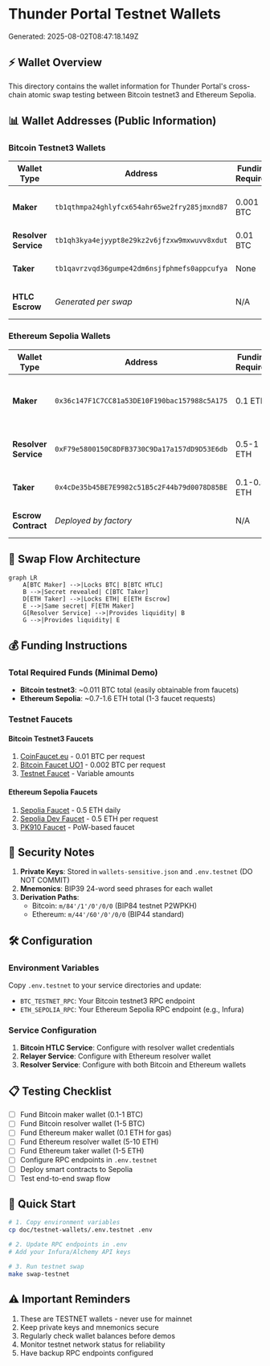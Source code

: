 # Thunder Portal Testnet Wallets

Generated: 2025-08-02T08:47:18.149Z

## ⚡ Wallet Overview

This directory contains the wallet information for Thunder Portal's cross-chain atomic swap testing between Bitcoin testnet3 and Ethereum Sepolia.

## 📊 Wallet Addresses (Public Information)

### Bitcoin Testnet3 Wallets

| Wallet Type | Address | Funding Required | Purpose |
|------------|---------|------------------|---------|
| **Maker** | `tb1qthmpa24ghlyfcx654ahr65we2fry285jmxnd87` | 0.001 BTC | User sending BTC in swap |
| **Resolver Service** | `tb1qh3kya4ejyypt8e29kz2v6jfzxw9mxwuvv8xdut` | 0.01 BTC | Liquidity provider |
| **Taker** | `tb1qavrzvqd36gumpe42dm6nsjfphmefs0appcufya` | None | User receiving BTC |
| **HTLC Escrow** | *Generated per swap* | N/A | P2WSH script address |

### Ethereum Sepolia Wallets

| Wallet Type | Address | Funding Required | Purpose |
|------------|---------|------------------|---------|
| **Maker** | `0x36c147F1C7CC81a53DE10F190bac157988c5A175` | 0.1 ETH | User receiving ETH (gas only) |
| **Resolver Service** | `0xF79e5800150C8DFB3730C9Da17a157dD9D53E6db` | 0.5-1 ETH | Liquidity provider & deployer |
| **Taker** | `0x4cDe35b45BE7E9982c51B5c2F44b79d0078D85BE` | 0.1-0.5 ETH | User sending ETH |
| **Escrow Contract** | *Deployed by factory* | N/A | Smart contract address |

## 🔄 Swap Flow Architecture

```mermaid
graph LR
    A[BTC Maker] -->|Locks BTC| B[BTC HTLC]
    B -->|Secret revealed| C[BTC Taker]
    D[ETH Taker] -->|Locks ETH| E[ETH Escrow]
    E -->|Same secret| F[ETH Maker]
    G[Resolver Service] -->|Provides liquidity| B
    G -->|Provides liquidity| E
```

## 💰 Funding Instructions

### Total Required Funds (Minimal Demo)
- **Bitcoin testnet3**: ~0.011 BTC total (easily obtainable from faucets)
- **Ethereum Sepolia**: ~0.7-1.6 ETH total (1-3 faucet requests)

### Testnet Faucets

#### Bitcoin Testnet3 Faucets
1. [CoinFaucet.eu](https://coinfaucet.eu/en/btc-testnet/) - 0.01 BTC per request
2. [Bitcoin Faucet UO1](https://bitcoinfaucet.uo1.net/) - 0.002 BTC per request
3. [Testnet Faucet](https://testnet-faucet.com/btc-testnet/) - Variable amounts

#### Ethereum Sepolia Faucets
1. [Sepolia Faucet](https://sepoliafaucet.com/) - 0.5 ETH daily
2. [Sepolia Dev Faucet](https://faucet.sepolia.dev/) - 0.5 ETH per request
3. [PK910 Faucet](https://sepolia-faucet.pk910.de/) - PoW-based faucet

## 🔐 Security Notes

1. **Private Keys**: Stored in `wallets-sensitive.json` and `.env.testnet` (DO NOT COMMIT)
2. **Mnemonics**: BIP39 24-word seed phrases for each wallet
3. **Derivation Paths**:
   - Bitcoin: `m/84'/1'/0'/0/0` (BIP84 testnet P2WPKH)
   - Ethereum: `m/44'/60'/0'/0/0` (BIP44 standard)

## 🛠️ Configuration

### Environment Variables
Copy `.env.testnet` to your service directories and update:
- `BTC_TESTNET_RPC`: Your Bitcoin testnet3 RPC endpoint
- `ETH_SEPOLIA_RPC`: Your Ethereum Sepolia RPC endpoint (e.g., Infura)

### Service Configuration
1. **Bitcoin HTLC Service**: Configure with resolver wallet credentials
2. **Relayer Service**: Configure with Ethereum resolver wallet
3. **Resolver Service**: Configure with both Bitcoin and Ethereum wallets

## 📋 Testing Checklist

- [ ] Fund Bitcoin maker wallet (0.1-1 BTC)
- [ ] Fund Bitcoin resolver wallet (1-5 BTC)
- [ ] Fund Ethereum maker wallet (0.1 ETH for gas)
- [ ] Fund Ethereum resolver wallet (5-10 ETH)
- [ ] Fund Ethereum taker wallet (1-5 ETH)
- [ ] Configure RPC endpoints in `.env.testnet`
- [ ] Deploy smart contracts to Sepolia
- [ ] Test end-to-end swap flow

## 🚀 Quick Start

```bash
# 1. Copy environment variables
cp doc/testnet-wallets/.env.testnet .env

# 2. Update RPC endpoints in .env
# Add your Infura/Alchemy API keys

# 3. Run testnet swap
make swap-testnet
```

## ⚠️ Important Reminders

1. These are TESTNET wallets - never use for mainnet
2. Keep private keys and mnemonics secure
3. Regularly check wallet balances before demos
4. Monitor testnet network status for reliability
5. Have backup RPC endpoints configured